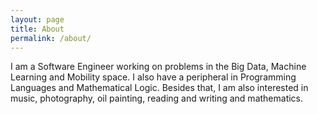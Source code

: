 ```yaml
---
layout: page
title: About
permalink: /about/
---
```


I am a Software Engineer working on problems in the Big Data, Machine
Learning and Mobility space. I also have a peripheral in Programming
Languages and Mathematical Logic. Besides that, I am also interested in
music, photography, oil painting, reading and writing and mathematics.
